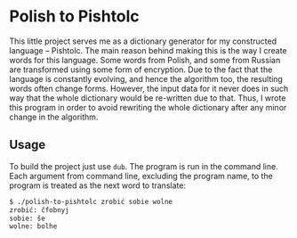 # Polish to Pishtolc

This little project serves me as a dictionary generator for my constructed language – Pishtolc.
The main reason behind making this is the way I create words for this language.
Some words from Polish, and some from Russian are transformed using some form of encryption.
Due to the fact that the language is constantly evolving, and hence the algorithm too, the resulting words often change forms.
However, the input data for it never does in such way that the whole dictionary would be re-written due to that.
Thus, I wrote this program in order to avoid rewriting the whole dictionary after any minor change in the algorithm.

## Usage
To build the project just use `dub`. The program is run in the command line.
Each argument from command line, excluding the program name, to the program is treated as the next word to translate:

```bash
$ ./polish-to-pishtolc zrobić sobie wolne
zrobić: čfobnyj
sobie: še
wolne: bolhe
```